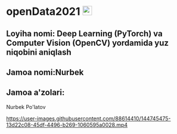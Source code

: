 # openData2021  <img src="https://github.com/souvikguria98/souvikguria98/blob/master/Hi.gif" width="25"></h2>
## Loyiha nomi: Deep Learning (PyTorch) va Computer Vision (OpenCV) yordamida yuz niqobini aniqlash

## Jamoa nomi:Nurbek

## Jamoa a'zolari:
   Nurbek Po'latov

https://user-images.githubusercontent.com/88614410/144745475-13d22c08-45df-4496-b269-1060595a0028.mp4

